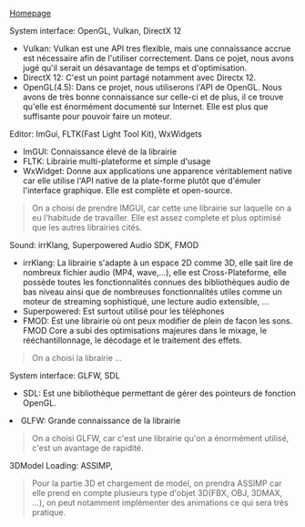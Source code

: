 

[Homepage](Home)  

System interface: OpenGL, Vulkan, DirectX 12  
<ul>
   <li>Vulkan: Vulkan est une API tres flexible, mais une connaissance accrue est nécessaire afin de l'utiliser correctement. Dans ce pojet, nous avons jugé qu'il serait un désavantage de temps et d'optimisation.</li>
   <li>DirectX 12: C'est un point partagé notamment avec Directx 12.</li>
   <li>OpenGL(4.5): Dans ce projet, nous utiliserons l'API de OpenGL. Nous avons de très bonne connaissance sur celle-ci et de plus, il ce trouve qu'elle est énormément documenté sur Internet. Elle est plus que suffisante pour pouvoir faire un moteur.</li></ul>  

Editor: ImGui, FLTK(Fast Light Tool Kit), WxWidgets   
<ul>
   <li>ImGUI: Connaissance élevé de la librairie</li>
   <li>FLTK: Librairie multi-plateforme et simple d'usage</li>
   <li>WxWidget: Donne aux applications une apparence véritablement native car elle utilise l'API native de la plate-forme plutôt que d'émuler l'interface graphique. Elle est complète et open-source. </li></ul>  


> On a choisi de prendre IMGUI, car cette une librairie sur laquelle on a eu l'habitude de travailler. Elle est assez complete et plus optimisé que les autres librairies cités.  

Sound: irrKlang, Superpowered Audio SDK, FMOD  
<ul>
   <li>irrKlang: La librairie s'adapte à un espace 2D comme 3D, elle sait lire de nombreux fichier audio (MP4, wave,...), elle est Cross-Plateforme, elle possède toutes les fonctionnalités connues des bibliothèques audio de bas niveau ainsi que de nombreuses fonctionnalités utiles comme un moteur de streaming sophistiqué, une lecture audio extensible, ...</li>
   <li>Superpowered: Est surtout utilisé pour les téléphones</li>
   <li>FMOD: Est une librairie où ont peux modifier de plein de facon les sons. FMOD Core a subi des optimisations majeures dans le mixage, le rééchantillonnage, le décodage et le traitement des effets.</li></ul>  


> On a choisi la librairie ...
  
System interface: GLFW, SDL  
<ul>
   <li>SDL: Est une bibliothèque permettant de gérer des pointeurs de fonction OpenGL.</li></ul>
   <li>GLFW: Grande connaissance de la librairie</li>



> On a choisi GLFW, car c'est une librairie qu'on a énormément utilisé, c'est un avantage de rapidité.  

3DModel Loading: ASSIMP,  
> Pour la partie 3D et chargement de model, on prendra ASSIMP car elle prend en compte plusieurs type d'objet 3D(FBX, OBJ, 3DMAX, ...), on peut notamment implémenter des animations ce qui sera très pratique.  